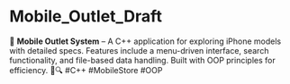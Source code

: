 # Mobile_Outlet_Draft
📱 **Mobile Outlet System** – A C++ application for exploring iPhone models with detailed specs. Features include a menu-driven interface, search functionality, and file-based data handling. Built with OOP principles for efficiency. 🚀🔍 #C++ #MobileStore #OOP
